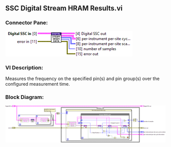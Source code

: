 ## **SSC Digital Stream HRAM Results.vi**
### Connector Pane:
![alt text](/docs/images/Instrument%20Control/Digital/SSC%20Digital/HRAM/SSC%20Digital%20Stream%20HRAM%20Results.vic.png "SSC Digital Stream HRAM Results.vi connector pane")

### VI Description:
Measures the frequency on the specified pin(s) and pin group(s) over the configured measurement time.  

### Block Diagram:
![alt text](/docs/images/Instrument%20Control/Digital/SSC%20Digital/HRAM/SSC%20Digital%20Stream%20HRAM%20Results.vid.png "SSC Digital Stream HRAM Results.vi block diagram")
